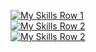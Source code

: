 [![My Skills Row 1](https://skillicons.dev/icons?i=python,java,js,ts,go,c,cpp,php,kotlin,postman&theme=dark)
](https://skillicons.dev)
<br>
[![My Skills Row 2](https://skillicons.dev/icons?i=jquery,nodejs,express,nextjs,react,redux,prisma,androidstudio,jest,spring&theme=dark
)](https://skillicons.dev)
<br>
[![My Skills Row 2](https://skillicons.dev/icons?i=docker,kubernetes,gcp,mongodb,mysql,postgresql,graphql,apollo,flask,gradle&theme=dark
)](https://skillicons.dev)


